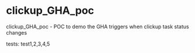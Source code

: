 # clickup_GHA_poc
clickup_GHA_poc - POC to demo the GHA triggers when clickup task status changes

tests:
test1,2,3,4,5
